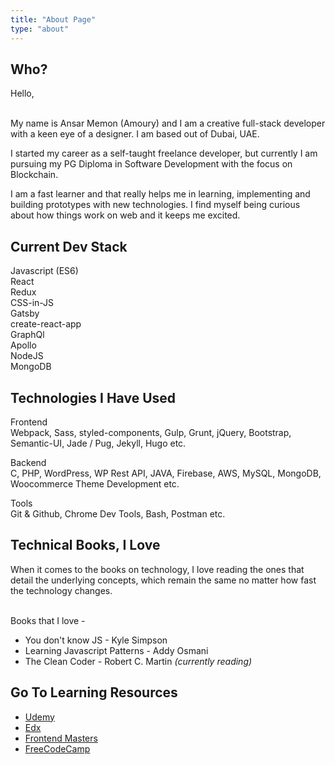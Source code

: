 ```yaml
---
title: "About Page"
type: "about"
---
```


<h2 class="about_section-title">Who?</h2>
Hello,
<br/><br/>

My name is <span class="green-highlight">Ansar Memon (Amoury)</span> and I am a creative full-stack developer with a keen eye of a designer. I am based out of <span class="green-highlight">Dubai, UAE</span>.


I started my career as a self-taught freelance developer, but currently I am pursuing my <span class="green-highlight">PG Diploma in Software Development</span> with the focus on <span class="green-highlight">Blockchain</span>.


I am a <span class="green-highlight">fast learner</span> and that really helps me in learning, implementing and building prototypes with new technologies. I find myself being curious about how things work on web and it keeps me excited.



<h2 class="about_section-title">Current Dev Stack</h2>

Javascript (ES6) <br/>
React <br/>
Redux <br/>
CSS-in-JS <br/>
Gatsby <br/>
create-react-app <br/>
GraphQl <br/>
Apollo <br/>
NodeJS <br/>
MongoDB <br/>

<h2 class="about_section-title">Technologies I Have Used</h2>

<span class="green-highlight">Frontend</span><br/>
Webpack, Sass, styled-components, Gulp, Grunt, jQuery, Bootstrap, Semantic-UI, Jade / Pug, Jekyll, Hugo etc.

<span class="green-highlight">Backend</span><br/>
C, PHP, WordPress, WP Rest API, JAVA, Firebase, AWS, MySQL, MongoDB, Woocommerce Theme Development etc.

<span class="green-highlight">Tools</span><br/>
Git & Github, Chrome Dev Tools, Bash, Postman etc.

<h2 class="about_section-title">Technical Books, I Love</h2>
When it comes to the books on technology, I love reading the ones that detail the <span class="green-highlight">underlying concepts</span>, which remain the same no matter how fast the technology changes.
<br><br>

Books that <span class="green-highlight">I love -</span>

- You don't know JS - Kyle Simpson <br/>
- Learning Javascript Patterns - Addy Osmani<br/>
- The Clean Coder - Robert C. Martin *(currently reading)*

<h2 class="about_section-title">Go To Learning Resources</h2>

- [Udemy](https://www.udemy.com/user/ansar-memon/)
- [Edx](https://courses.edx.org/u/Amoury) 
- [Frontend Masters](https://frontendmasters.com/)
- [FreeCodeCamp](https://www.freecodecamp.org/amoury)